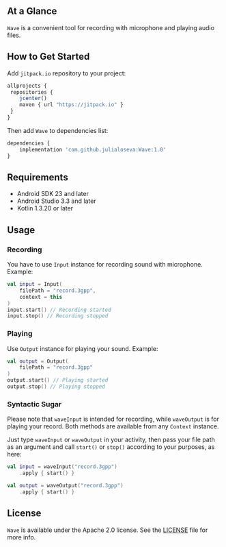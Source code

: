 ## At a Glance

`Wave` is a convenient tool for recording with microphone and playing audio files.

## How to Get Started

Add `jitpack.io` repository to your project:

```javascript
allprojects {
 repositories {
    jcenter()
    maven { url "https://jitpack.io" }
 }
}
```

Then add `Wave` to dependencies list:

```javascript
dependencies {
    implementation 'com.github.julialoseva:Wave:1.0'
}
```

## Requirements

* Android SDK 23 and later
* Android Studio 3.3 and later
* Kotlin 1.3.20 or later

## Usage

### Recording

You have to use `Input` instance for recording sound with microphone. Example:

```kotlin
val input = Input(
    filePath = "record.3gpp",
    context = this
)
input.start() // Recording started
input.stop() // Recording stopped
```

### Playing

Use `Output` instance for playing your sound. Example:

```kotlin
val output = Output(
    filePath = "record.3gpp"
)
output.start() // Playing started
output.stop() // Playing stopped
```

### Syntactic Sugar

Please note that `waveInput` is intended for recording, while `waveOutput` is for playing your record. Both methods are available from any `Context` instance.

Just type `waveInput` or `waveOutput` in your activity, then pass your file path as an argument and call `start()` or `stop()` according to your purposes, as here:

```kotlin
val input = waveInput("record.3gpp")
    .apply { start() }

val output = waveOutput("record.3gpp")
    .apply { start() }
```

## License

`Wave` is available under the Apache 2.0 license. See the [LICENSE](./LICENSE) file for more info.
